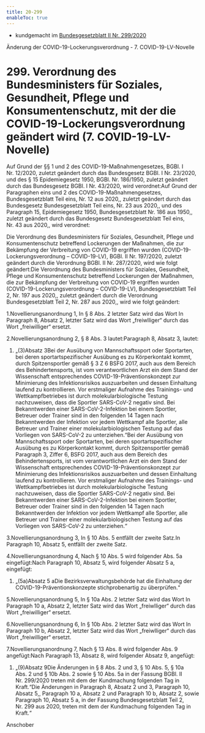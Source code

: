```yaml
---
title: 20-299
enableToc: true
---
```


* kundgemacht im [Bundesgesetzblatt II Nr. 299/2020](https://www.ris.bka.gv.at/eli/bgbl/II/2020/299)

Änderung der COVID-19-Lockerungsverordnung - 7. COVID-19-LV-Novelle

299\. Verordnung des Bundesministers für Soziales, Gesundheit, Pflege und Konsumentenschutz, mit der die COVID-19-Lockerungsverordnung geändert wird (7. COVID-19-LV-Novelle)
=============================================================================================================================================================================

Auf Grund der §§ 1 und 2 des COVID-19-Maßnahmengesetzes, BGBl. I Nr. 12/2020, zuletzt geändert durch das Bundesgesetz BGBl. I Nr. 23/2020, und des § 15 Epidemiegesetz 1950, BGBl. Nr. 186/1950, zuletzt geändert durch das Bundesgesetz BGBl. I Nr. 43/2020, wird verordnet:Auf Grund der Paragraphen eins und 2 des COVID-19-Maßnahmengesetzes, Bundesgesetzblatt Teil eins, Nr. 12 aus 2020,, zuletzt geändert durch das Bundesgesetz Bundesgesetzblatt Teil eins, Nr. 23 aus 2020,, und des Paragraph 15, Epidemiegesetz 1950, Bundesgesetzblatt Nr. 186 aus 1950,, zuletzt geändert durch das Bundesgesetz Bundesgesetzblatt Teil eins, Nr. 43 aus 2020,, wird verordnet:

Die Verordnung des Bundesministers für Soziales, Gesundheit, Pflege und Konsumentenschutz betreffend Lockerungen der Maßnahmen, die zur Bekämpfung der Verbreitung von COVID-19 ergriffen wurden (COVID-19-Lockerungsverordnung – COVID-19-LV), BGBl. II Nr. 197/2020, zuletzt geändert durch die Verordnung BGBl. II Nr. 287/2020, wird wie folgt geändert:Die Verordnung des Bundesministers für Soziales, Gesundheit, Pflege und Konsumentenschutz betreffend Lockerungen der Maßnahmen, die zur Bekämpfung der Verbreitung von COVID-19 ergriffen wurden (COVID-19-Lockerungsverordnung – COVID-19-LV), Bundesgesetzblatt Teil 2, Nr. 197 aus 2020,, zuletzt geändert durch die Verordnung Bundesgesetzblatt Teil 2, Nr. 287 aus 2020,, wird wie folgt geändert:

1.Novellierungsanordnung 1, In § 8 Abs. 2 letzter Satz wird das Wort In Paragraph 8, Absatz 2, letzter Satz wird das Wort „freiwlliger“ durch das Wort „freiwilliger“ ersetzt.

2.Novellierungsanordnung 2, § 8 Abs. 3 lautet:Paragraph 8, Absatz 3, lautet:

1.  „(3)Absatz 3Bei der Ausübung von Mannschaftssport oder Sportarten, bei deren sportartspezifischer Ausübung es zu Körperkontakt kommt, durch Spitzensportler gemäß § 3 Z 6 BSFG 2017, auch aus dem Bereich des Behindertensports, ist vom verantwortlichen Arzt ein dem Stand der Wissenschaft entsprechendes COVID-19-Präventionskonzept zur Minimierung des Infektionsrisikos auszuarbeiten und dessen Einhaltung laufend zu kontrollieren. Vor erstmaliger Aufnahme des Trainings- und Wettkampfbetriebes ist durch molekularbiologische Testung nachzuweisen, dass die Sportler SARS-CoV-2 negativ sind. Bei Bekanntwerden einer SARS-CoV-2-Infektion bei einem Sportler, Betreuer oder Trainer sind in den folgenden 14 Tagen nach Bekanntwerden der Infektion vor jedem Wettkampf alle Sportler, alle Betreuer und Trainer einer molekularbiologischen Testung auf das Vorliegen von SARS-CoV-2 zu unterziehen.“Bei der Ausübung von Mannschaftssport oder Sportarten, bei deren sportartspezifischer Ausübung es zu Körperkontakt kommt, durch Spitzensportler gemäß Paragraph 3, Ziffer 6, BSFG 2017, auch aus dem Bereich des Behindertensports, ist vom verantwortlichen Arzt ein dem Stand der Wissenschaft entsprechendes COVID-19-Präventionskonzept zur Minimierung des Infektionsrisikos auszuarbeiten und dessen Einhaltung laufend zu kontrollieren. Vor erstmaliger Aufnahme des Trainings- und Wettkampfbetriebes ist durch molekularbiologische Testung nachzuweisen, dass die Sportler SARS-CoV-2 negativ sind. Bei Bekanntwerden einer SARS-CoV-2-Infektion bei einem Sportler, Betreuer oder Trainer sind in den folgenden 14 Tagen nach Bekanntwerden der Infektion vor jedem Wettkampf alle Sportler, alle Betreuer und Trainer einer molekularbiologischen Testung auf das Vorliegen von SARS-CoV-2 zu unterziehen.“
    

3.Novellierungsanordnung 3, In § 10 Abs. 5 entfällt der zweite Satz.In Paragraph 10, Absatz 5, entfällt der zweite Satz.

4.Novellierungsanordnung 4, Nach § 10 Abs. 5 wird folgender Abs. 5a eingefügt:Nach Paragraph 10, Absatz 5, wird folgender Absatz 5 a, eingefügt:

1.  „(5a)Absatz 5 aDie Bezirksverwaltungsbehörde hat die Einhaltung der COVID-19-Präventionskonzepte stichprobenartig zu überprüfen.“
    

5.Novellierungsanordnung 5, In § 10a Abs. 2 letzter Satz wird das Wort In Paragraph 10 a, Absatz 2, letzter Satz wird das Wort „freiwlliger“ durch das Wort „freiwilliger“ ersetzt.

6.Novellierungsanordnung 6, In § 10b Abs. 2 letzter Satz wird das Wort In Paragraph 10 b, Absatz 2, letzter Satz wird das Wort „freiwlliger“ durch das Wort „freiwilliger“ ersetzt.

7.Novellierungsanordnung 7, Nach § 13 Abs. 8 wird folgender Abs. 9 angefügt:Nach Paragraph 13, Absatz 8, wird folgender Absatz 9, angefügt:

1.  „(9)Absatz 9Die Änderungen in § 8 Abs. 2 und 3, § 10 Abs. 5, § 10a Abs. 2 und § 10b Abs. 2 sowie § 10 Abs. 5a in der Fassung BGBl. II Nr. 299/2020 treten mit dem der Kundmachung folgenden Tag in Kraft.“Die Änderungen in Paragraph 8, Absatz 2 und 3, Paragraph 10, Absatz 5,, Paragraph 10 a, Absatz 2 und Paragraph 10 b, Absatz 2, sowie Paragraph 10, Absatz 5 a, in der Fassung Bundesgesetzblatt Teil 2, Nr. 299 aus 2020, treten mit dem der Kundmachung folgenden Tag in Kraft.“
    

Anschober
